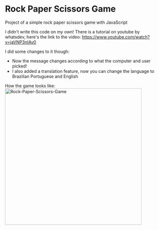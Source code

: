 # Rock Paper Scissors Game
 Project of a simple rock paper scissors game with JavaScript
 
 I didn't write this code on my own! There is a tutorial on youtube by whatsdev, here's the link to the video:
 https://www.youtube.com/watch?v=jaVNP3nIAv0
 
 I did some changes to it though:
 
* Now the message changes according to what the computer and user picked!
* I also added a translation feature, now you can change the language to Brazilian Portuguese and English

How the game looks like:
<br>
<img height="450em" src="https://i.ibb.co/Vtw7Gmx/Rock-Paper-Scissors-Game.png" alt="Rock-Paper-Scissors-Game" border="0" />
